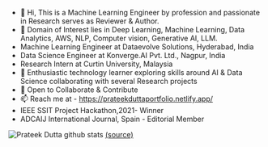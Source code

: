 - 👋 Hi, This is a Machine Learning Engineer by profession and passionate in Research serves as Reviewer & Author.
- 👀 Domain of Interest lies in Deep Learning, Machine Learning, Data Analytics, AWS, NLP, Computer vision, Generative AI, LLM.
- Machine Learning Engineer at Dataevolve Solutions, Hyderabad, India
- Data Science Engineer at Konverge.AI Pvt. Ltd., Nagpur, India
- Research Intern at Curtin University, Malaysia
- 🌱 Enthusiastic technology learner exploring skills around AI & Data Science collaborating with several Research projects
- 💞️ Open to Collaborate & Contribute
- 📫 Reach me at - https://prateekduttaportfolio.netlify.app/
- IEEE SSIT Project Hackathon,2021- Winner
- ADCAIJ International Journal, Spain - Editorial Member

![Prateek Dutta github stats](https://github-readme-stats.vercel.app/api?username=PrateekDutta2001&show_icons=true)
 [(source)](https://github.com/anuraghazra/github-readme-stats)

<!---
PrateekDutta2001/PrateekDutta2001 is a ✨ special ✨ repository because its `README.md` (this file) appears on your GitHub profile.
You can click the Preview link to take a look at your changes.
--->
